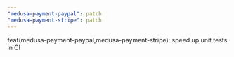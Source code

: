 ```yaml
---
"medusa-payment-paypal": patch
"medusa-payment-stripe": patch
---
```


feat(medusa-payment-paypal,medusa-payment-stripe): speed up unit tests in CI
